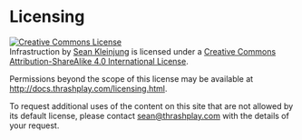 # Licensing

<a rel="license" href="http://creativecommons.org/licenses/by-sa/4.0/"><img alt="Creative Commons License" style="border-width:0" src="https://i.creativecommons.org/l/by-sa/4.0/88x31.png" /></a><br /><span xmlns:dct="http://purl.org/dc/terms/" property="dct:title">Infrastruction</span> by <a xmlns:cc="http://creativecommons.org/ns#" href="http://docs.thrashplay.com" property="cc:attributionName" rel="cc:attributionURL">Sean Kleinjung</a> is licensed under a <a rel="license" href="http://creativecommons.org/licenses/by-sa/4.0/">Creative Commons Attribution-ShareAlike 4.0 International License</a>.<br />

Permissions beyond the scope of this license may be available at <a xmlns:cc="http://creativecommons.org/ns#" href="http://docs.thrashplay.com/licensing.html" rel="cc:morePermissions">http://docs.thrashplay.com/licensing.html</a>.

To request additional uses of the content on this site that are not allowed by
its default license, please contact <a href="sean@thrashplay.com">sean@thrashplay.com</a>
with the details of your request.

